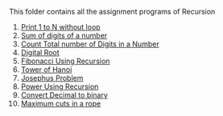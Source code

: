 This folder contains all the assignment programs of Recursion


1) [Print 1 to N without loop](https://github.com/FazeelUsmani/GeeksForGeeks-DSA-2/blob/master/4%20Recursion/1%20print%201%20to%20N%20without%20Loop.py)
2) [Sum of digits of a number](https://github.com/FazeelUsmani/GeeksForGeeks-DSA-2/blob/master/4%20Recursion/2%20sum%20of%20digits.py)
3) [Count Total number of Digits in a Number](https://github.com/FazeelUsmani/GeeksForGeeks-DSA-2/blob/master/4%20Recursion/3%20count%20digits.cpp)
4) [Digital Root](https://github.com/FazeelUsmani/GeeksForGeeks-DSA-2/blob/master/4%20Recursion/4%20digital%20root.cpp)
5) [Fibonacci Using Recursion](https://github.com/FazeelUsmani/GeeksForGeeks-DSA-2/blob/master/4%20Recursion/5%20Fibonacci%20using%20recursion.py)
6) [Tower of Hanoi](https://github.com/FazeelUsmani/GeeksForGeeks-DSA-2/blob/master/4%20Recursion/6%20tower%20of%20hanoi.cpp)
7) [Josephus Problem](https://github.com/FazeelUsmani/GeeksForGeeks-DSA-2/blob/master/4%20Recursion/7%20josephus%20problem.py)
8) [Power Using Recursion](https://github.com/FazeelUsmani/GeeksForGeeks-DSA-2/blob/master/4%20Recursion/8%20Power%20using%20Recursion.py)
13) [Convert Decimal to binary](https://github.com/FazeelUsmani/GeeksForGeeks-DSA-2/blob/master/4%20Recursion/13%20decimal%20to%20binary.py)
14) [Maximum cuts in a rope](https://github.com/FazeelUsmani/GeeksForGeeks-DSA-2/blob/master/4%20Recursion/14%20max%20cuts%20in%20a%20rope.py)
